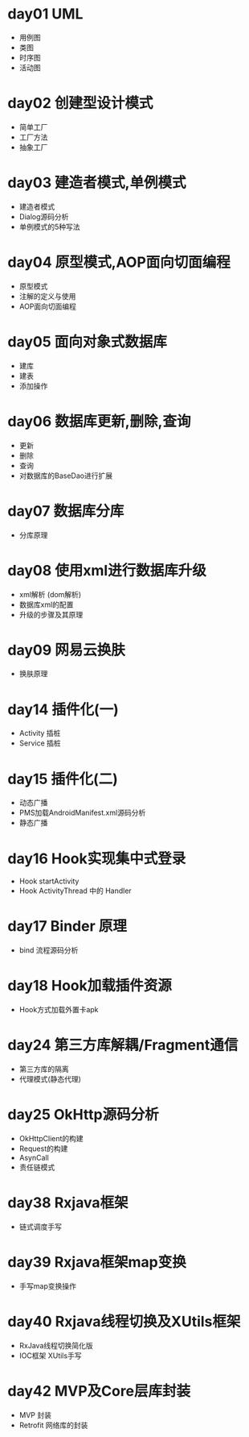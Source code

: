 # day01 UML
- 用例图
- 类图
- 时序图
- 活动图

# day02 创建型设计模式
- 简单工厂
- 工厂方法
- 抽象工厂

# day03 建造者模式,单例模式
- 建造者模式
- Dialog源码分析
- 单例模式的5种写法

# day04 原型模式,AOP面向切面编程
- 原型模式
- 注解的定义与使用
- AOP面向切面编程

# day05 面向对象式数据库
- 建库
- 建表
- 添加操作

# day06 数据库更新,删除,查询
- 更新
- 删除
- 查询
- 对数据库的BaseDao进行扩展

# day07 数据库分库
- 分库原理

# day08 使用xml进行数据库升级
- xml解析 (dom解析)
- 数据库xml的配置
- 升级的步骤及其原理

# day09 网易云换肤
- 换肤原理

# day14 插件化(一)

- Activity 插桩
- Service 插桩

# day15 插件化(二)

- 动态广播
- PMS加载AndroidManifest.xml源码分析
- 静态广播

# day16 Hook实现集中式登录

- Hook startActivity
- Hook ActivityThread 中的 Handler

# day17 Binder 原理

- bind 流程源码分析

# day18 Hook加载插件资源

- Hook方式加载外置卡apk

# day24 第三方库解耦/Fragment通信

- 第三方库的隔离
- 代理模式(静态代理)

# day25 OkHttp源码分析

- OkHttpClient的构建
- Request的构建
- AsynCall
- 责任链模式

# day38 Rxjava框架

- 链式调度手写

# day39 Rxjava框架map变换

- 手写map变换操作


# day40 Rxjava线程切换及XUtils框架

- RxJava线程切换简化版
- IOC框架 XUtils手写

# day42 MVP及Core层库封装

- MVP 封装
- Retrofit 网络库的封装
